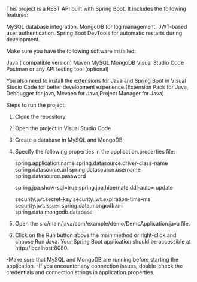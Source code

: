 This project is a REST API built with Spring Boot. It includes the following features:

MySQL database integration.
MongoDB for log management.
JWT-based user authentication.
Spring Boot DevTools for automatic restarts during development.


Make sure you have the following software installed:

Java ( compatible version)
Maven 
MySQL
MongoDB
Visual Studio Code
Postman or any API testing tool (optional)

You also need to install the extensions for Java and Spring Boot in Visual Studio Code for better development experience.(Extension Pack for Java, Debbugger for java, Mevaen for Java,Project Manager for Java)

Steps to run the project:

1. Clone the repository
2. Open the project in Visual Studio Code
3. Create a database in MySQL and MongoDB

4. Specify the following properties in the application.properties file:

    spring.application.name
    spring.datasource.driver-class-name
    spring.datasource.url
    spring.datasource.username
    spring.datasource.password

    spring.jpa.show-sql=true
    spring.jpa.hibernate.ddl-auto= update

    security.jwt.secret-key
    security.jwt.expiration-time-ms
    security.jwt.issuer
    spring.data.mongodb.uri
    spring.data.mongodb.database

5. Open the src/main/java/com/example/demo/DemoApplication.java file.
6. Click on the Run button above the main method or right-click and choose Run Java.
Your Spring Boot application should be accessible at http://localhost:8080.



-Make sure that MySQL and MongoDB are running before starting the application.
-If you encounter any connection issues, double-check the credentials and connection strings in application.properties.

